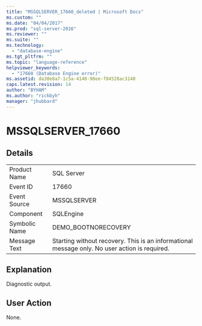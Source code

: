 ```yaml
---
title: "MSSQLSERVER_17660_deleted | Microsoft Docs"
ms.custom: ""
ms.date: "04/04/2017"
ms.prod: "sql-server-2016"
ms.reviewer: ""
ms.suite: ""
ms.technology: 
  - "database-engine"
ms.tgt_pltfrm: ""
ms.topic: "language-reference"
helpviewer_keywords: 
  - "17660 (Database Engine error)"
ms.assetid: da30e8a7-1c5a-4140-98ee-f84528ac3140
caps.latest.revision: 14
author: "BYHAM"
ms.author: "rickbyh"
manager: "jhubbard"
---
```

# MSSQLSERVER_17660
  
## Details  
  
|||  
|-|-|  
|Product Name|SQL Server|  
|Event ID|17660|  
|Event Source|MSSQLSERVER|  
|Component|SQLEngine|  
|Symbolic Name|DEMO_BOOTNORECOVERY|  
|Message Text|Starting without recovery. This is an informational message only. No user action is required.|  
  
## Explanation  
Diagnostic output.  
  
## User Action  
None.  
  
